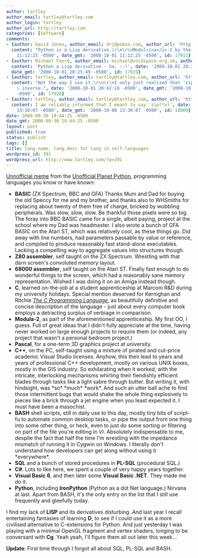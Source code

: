 ```yaml
---
author: tartley
author_email: tartley@tartley.com
author_login: tartley
author_url: http://tartley.com
categories: [Software]
comments:
- {author: David Jones, author_email: drj@pobox.com, author_url: 'http://drj11.wordpress.com/',
  content: "Python is a Lisp derivative.\r\n\r\nModul<i>a</i>-2 by the way.", date: '2008-10-01
    11:12:25 -0500', date_gmt: '2008-10-01 11:12:25 -0500', id: 17911}
- {author: Michael Foord, author_email: michael@voidspace.org.uk, author_url: 'http://www.ironpythoninaction.com',
  content: 'Python a Lisp derivative - ha. :-)', date: '2008-10-01 20:25:49 -0500',
  date_gmt: '2008-10-01 20:25:49 -0500', id: 17919}
- {author: tartley, author_email: tartley@tartley.com, author_url: 'http://tartley.com',
  content: "Not the way I use it.\r\n\r\nI only just realised that 'zip' is its own\
    \ inverse.", date: '2008-10-01 20:42:16 -0500', date_gmt: '2008-10-01 20:42:16
    -0500', id: 17920}
- {author: tartley, author_email: tartley@tartley.com, author_url: 'http://tartley.com',
  content: I am reliably informed that I meant to say 'zip(*x)', date: '2008-10-08
    13:30:07 -0500', date_gmt: '2008-10-08 13:30:07 -0500', id: 18008}
date: 2008-09-30 19:44:25 -0500
date_gmt: 2008-09-30 19:44:25 -0500
layout: post
published: true
status: publish
tags: []
title: lang.name, lang.desc for lang in self.languages
wordpress_id: 391
wordpress_url: http://www.tartley.com/?p=391
---
```


[Unnofficial meme](http://jtauber.com/blog/) from the [Unofficial Planet
Python](http://www.planetpython.org), programming languages you know or
have known:

-   **BASIC** (ZX Spectrum, BBC and GFA) Thanks Mum and Dad for buying
    the old Speccy for me and my brother, and thanks also to WHSmiths
    for replacing about twenty of them free of charge, bricked by
    wobbling peripherals. Was slow, slow, slow. Be thankful those pixels
    were so big. The foray into BBC BASIC came for a single, albeit
    paying, project at the school where my Dad was headmaster. I also
    wrote a bunch of GFA BASIC on the Atari ST, which was relatively
    cool, as these things go. Did away with line numbers, had parameters
    passable by value or reference, and compiled to produce reasonably
    fast stand-alone executables. Lacking a compelling way to aggregate
    values into structures though.
-   **Z80 assembler**, self taught on the ZX Spectrum. Wrestling with
    that darn screen's convoluted memory layout.
-   **68000 assembler**, self taught on the Atari ST. Finally fast
    enough to do wonderful things to the screen, which had a reasonably
    sane memory representation. Wished I was doing it on an Amiga
    instead though.
-   **C**, learned on-the-job at a student apprenticeship at Marconi R&D
    during my university holidays. Special mention deserved for
    Kernighan and Ritchie [*The C Programming
    Language*](http://en.wikipedia.org/wiki/The_C_Programming_Language_(book)),
    as beautifully definitive and concise description of the language -
    just about every computer book employs a detracting surplus of
    verbiage in comparison.
-   **Modula-2**, as part of the aforementioned apprenticeship. My first
    OO, I guess. Full of great ideas that I didn't fully appreciate at
    the time, having never worked on large enough projects to require
    them (or indeed, any project that wasn't a personal bedroom
    project.)
-   **Pascal**, for a one-term 3D graphics project at university.
-   **C++**, on the PC, self-taught using a mixture of pirated and
    cut-price academic Visual Studio licenses. Anyhow, this then lead to
    years and years of professional C++ development, mostly on various
    UNIX boxes, mostly in the GIS industry. So exhilarating when it
    worked, with the intricate, interlocking mechanisms whirling their
    fiendishly efficient blades through tasks like a light sabre through
    butter. But writing it, with hindsight, was \*so\* \*much\*
    \*work\*. And such an utter ball ache to find those intermittent
    bugs that would shake the whole thing explosively to pieces like a
    brick through a jet engine when you least expected it. I must have
    been a masochist.
-   **BASH** shell scripts, still in daily use to this day, mostly tiny
    bits of script-fu to automate common desktop tasks, or pipe the
    output from one thing into some other thing, or heck, even to just
    do some sorting or filtering on part of the file you're editing in
    *Vi*. Absolutely indispensable to me, despite the fact that half the
    time I'm wrestling with the impedance mismatch of running it in
    Cygwin on Windows. I literally don't understand how developers can
    get along without using it \*everywhere\*.
-   **SQL** and a bunch of stored procedures in **PL-SQL** (procedural
    SQL.)
-   **C\#**. Lots to like here, we spent a couple of very happy years
    together.
-   **Visual Basic 6**, and then later some **Visual Basic .NET**. They
    made me do it.
-   **Python**, including **IronPython** (Python as a dot Net language.)
    Nirvana at last. Apart from BASH, it's the only entry on the list
    that I still use frequently and gleefully today.

I find my lack of **LISP** and its derivatives disturbing. And last year
I recall entertaining fantasies of learning **D**, to see if I could use
it as a more civilised alternative to C-extensions for Python. And just
yesterday I was playing with a minimal OpenGL fragment and vertex
shaders, longing to be conversant with **Cg**. Yeah yeah, I'll figure
them all out later this week...

**Update**: First time through I forgot all about SQL, PL-SQL and BASH.
